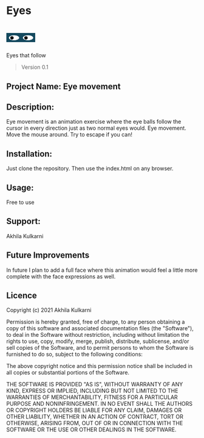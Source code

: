 # Eyes

<h1><img src="https://github.com/Akhila-Kulkarni/Eyes/blob/main/eyes.png" alt="Eyes" width="15%"></h1>

Eyes that follow
> Version 0.1


## Project Name: Eye movement

## Description:
Eye movement is an animation exercise where the eye balls follow the cursor in every direction just as two normal eyes would.
Eye movement.<br />Move the mouse around. Try to escape if you can!

## Installation:
Just clone the repository. Then use the index.html on any browser.

## Usage:
Free to use

## Support:
Akhila Kulkarni

## Future Improvements
In future I plan to add a full face where this animation would feel a little more complete with the face expressions as well.

## Licence
Copyright (c) 2021 Akhila Kulkarni

Permission is hereby granted, free of charge, to any person obtaining a copy of this software and associated documentation files (the "Software"), to deal in the Software without restriction, including without limitation the rights to use, copy, modify, merge, publish, distribute, sublicense, and/or sell copies of the Software, and to permit persons to whom the Software is furnished to do so, subject to the following conditions:

The above copyright notice and this permission notice shall be included in all copies or substantial portions of the Software.

THE SOFTWARE IS PROVIDED "AS IS", WITHOUT WARRANTY OF ANY KIND, EXPRESS OR IMPLIED, INCLUDING BUT NOT LIMITED TO THE WARRANTIES OF MERCHANTABILITY, FITNESS FOR A PARTICULAR PURPOSE AND NONINFRINGEMENT. IN NO EVENT SHALL THE AUTHORS OR COPYRIGHT HOLDERS BE LIABLE FOR ANY CLAIM, DAMAGES OR OTHER LIABILITY, WHETHER IN AN ACTION OF CONTRACT, TORT OR OTHERWISE, ARISING FROM, OUT OF OR IN CONNECTION WITH THE SOFTWARE OR THE USE OR OTHER DEALINGS IN THE SOFTWARE.
